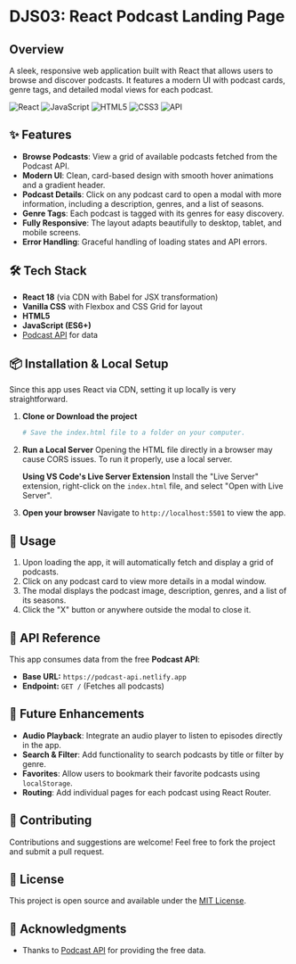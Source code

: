 # DJS03: React Podcast Landing Page

## Overview

A sleek, responsive web application built with React that allows users to browse and discover podcasts. It features a modern UI with podcast cards, genre tags, and detailed modal views for each podcast.

![React](https://img.shields.io/badge/React-18.2.0-61DAFB?logo=react)
![JavaScript](https://img.shields.io/badge/JavaScript-ES6+-F7DF1E?logo=javascript)
![HTML5](https://img.shields.io/badge/HTML5-E34F26?logo=html5&logoColor=white)
![CSS3](https://img.shields.io/badge/CSS3-1572B6?logo=css3&logoColor=white)
![API](https://img.shields.io/badge/API-Podcast%20API-success)

## ✨ Features

-   **Browse Podcasts**: View a grid of available podcasts fetched from the Podcast API.
-   **Modern UI**: Clean, card-based design with smooth hover animations and a gradient header.
-   **Podcast Details**: Click on any podcast card to open a modal with more information, including a description, genres, and a list of seasons.
-   **Genre Tags**: Each podcast is tagged with its genres for easy discovery.
-   **Fully Responsive**: The layout adapts beautifully to desktop, tablet, and mobile screens.
-   **Error Handling**: Graceful handling of loading states and API errors.

## 🛠️ Tech Stack

-   **React 18** (via CDN with Babel for JSX transformation)
-   **Vanilla CSS** with Flexbox and CSS Grid for layout
-   **HTML5**
-   **JavaScript (ES6+)**
-   [Podcast API](https://podcast-api.netlify.app/) for data

## 📦 Installation & Local Setup

Since this app uses React via CDN, setting it up locally is very straightforward.

1.  **Clone or Download the project**
    ```bash
    # Save the index.html file to a folder on your computer.
    ```

2.  **Run a Local Server**
    Opening the HTML file directly in a browser may cause CORS issues. To run it properly, use a local server.
    
    **Using VS Code's Live Server Extension**
    Install the "Live Server" extension, right-click on the `index.html` file, and select "Open with Live Server".

3.  **Open your browser**
    Navigate to `http://localhost:5501` to view the app.

## 🎯 Usage

1.  Upon loading the app, it will automatically fetch and display a grid of podcasts.
2.  Click on any podcast card to view more details in a modal window.
3.  The modal displays the podcast image, description, genres, and a list of its seasons.
4.  Click the "X" button or anywhere outside the modal to close it.

## 🔧 API Reference

This app consumes data from the free **Podcast API**:
-   **Base URL:** `https://podcast-api.netlify.app`
-   **Endpoint:** `GET /` (Fetches all podcasts)

## 🌟 Future Enhancements

-   **Audio Playback**: Integrate an audio player to listen to episodes directly in the app.
-   **Search & Filter**: Add functionality to search podcasts by title or filter by genre.
-   **Favorites**: Allow users to bookmark their favorite podcasts using `localStorage`.
-   **Routing**: Add individual pages for each podcast using React Router.

## 🤝 Contributing

Contributions and suggestions are welcome! Feel free to fork the project and submit a pull request.

## 📄 License

This project is open source and available under the [MIT License](LICENSE).

## 🙏 Acknowledgments

-   Thanks to [Podcast API](https://podcast-api.netlify.app/) for providing the free data.
